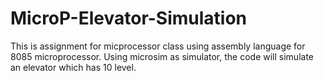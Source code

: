 # MicroP-Elevator-Simulation

This is assignment for micprocessor class using assembly language for 8085 microprocessor. 
Using microsim as simulator, the code will simulate an elevator which has 10 level.
